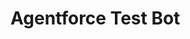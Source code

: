 # Agentforce Test Bot
<style type='text/css'>
        .embeddedServiceHelpButton .helpButton .uiButton {
            background-color: #ceff85;
        font-family: "Arial", sans-serif;
            color: #000;
        }
        .embeddedServiceHelpButton .helpButton .uiButton:focus {
                outline: 1px solid #597d22;
        }

        .embeddedMessagingConversationButton{
            background-color: #84d709;
        }
    </style>

 <script type='text/javascript'>
	function initEmbeddedMessaging() {
		try {
			embeddedservice_bootstrap.settings.language = 'en_US'; // For example, enter 'en' or 'en-US'

			embeddedservice_bootstrap.init(
				'00DOu000005wSx7',
				'Messaging_Deployment',
				'https://goosehead--miaw.sandbox.my.site.com/ESWMessagingDeployment1737308905282',
				{
					scrt2URL: 'https://goosehead--miaw.sandbox.my.salesforce-scrt.com'
				}
			);
		} catch (err) {
			console.error('Error loading Embedded Messaging: ', err);
		}
	};
</script>
<script type='text/javascript' src='https://goosehead--miaw.sandbox.my.site.com/ESWMessagingDeployment1737308905282/assets/js/bootstrap.min.js' onload='initEmbeddedMessaging()'></script>

